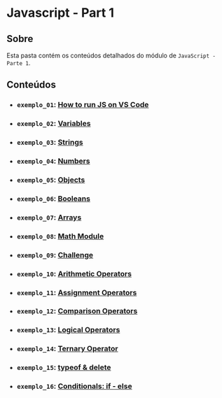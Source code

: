 # Javascript - Part 1

## Sobre

Esta pasta contém os conteúdos detalhados do módulo de `JavaScript - Parte 1`.

## Conteúdos

- ### `exemplo_01`: [How to run JS on VS Code](https://github.com/pullynnhah/dc-aulas/tree/main/aula_04/exemplo_01)
- ### `exemplo_02`: [Variables](https://github.com/pullynnhah/dc-aulas/tree/main/aula_04/exemplo_02)
- ### `exemplo_03`: [Strings](https://github.com/pullynnhah/dc-aulas/tree/main/aula_04/exemplo_03)
- ### `exemplo_04`: [Numbers](https://github.com/pullynnhah/dc-aulas/tree/main/aula_04/exemplo_04)
- ### `exemplo_05`: [Objects](https://github.com/pullynnhah/dc-aulas/tree/main/aula_04/exemplo_05)
- ### `exemplo_06`: [Booleans](https://github.com/pullynnhah/dc-aulas/tree/main/aula_04/exemplo_06)
- ### `exemplo_07`: [Arrays](https://github.com/pullynnhah/dc-aulas/tree/main/aula_04/exemplo_07)
- ### `exemplo_08`: [Math Module](https://github.com/pullynnhah/dc-aulas/tree/main/aula_04/exemplo_08)
- ### `exemplo_09`: [Challenge](https://github.com/pullynnhah/dc-aulas/tree/main/aula_04/exemplo_09)
- ### `exemplo_10`: [Arithmetic Operators](https://github.com/pullynnhah/dc-aulas/tree/main/aula_04/exemplo_10)
- ### `exemplo_11`: [Assignment Operators](https://github.com/pullynnhah/dc-aulas/tree/main/aula_04/exemplo_11)
- ### `exemplo_12`: [Comparison Operators](https://github.com/pullynnhah/dc-aulas/tree/main/aula_04/exemplo_12)
- ### `exemplo_13`: [Logical Operators](https://github.com/pullynnhah/dc-aulas/tree/main/aula_04/exemplo_13)
- ### `exemplo_14`: [Ternary Operator](https://github.com/pullynnhah/dc-aulas/tree/main/aula_04/exemplo_14)
- ### `exemplo_15`: [typeof & delete](https://github.com/pullynnhah/dc-aulas/tree/main/aula_04/exemplo_15)
- ### `exemplo_16`: [Conditionals: if - else](https://github.com/pullynnhah/dc-aulas/tree/main/aula_04/exemplo_16)
